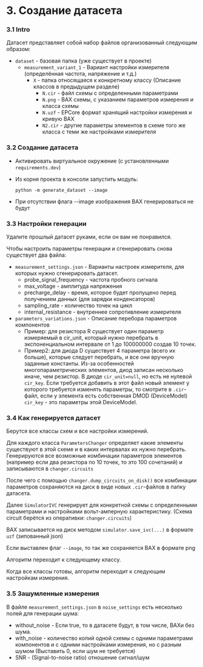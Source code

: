 # 3. Создание датасета

### 3.1 Intro

Датасет представляет собой набор файлов организованный следующим образом:

* `dataset` - базовая папка (уже существует в проекте)
  * `measurement_variant_1` - Вариант настройки измерителя (определённая частота, напряжение и т.д.)
    * `X` - папка относящаяся к конкретному классу (Описание классов в предыдущем разделе)
      * `N.cir` - файл схемы с определенными параметрами
      * `N.png` - ВАХ схемы, с указанием параметров измерения и класса схемы
      * `N.uzf` - EPCore формат хранящий настройки измерения и кривую ВАХ
      * `N2.cir` - другие параметры элементов в схеме того же класса с теми же настройками измерителя

### 3.2 Создание датасета

* Активировать виртуальное окружение (с установленными `requirements.dev`)

* Из корня проекта в консоли запустить модуль:
  
  ```commandline
  python -m generate_dataset --image
  ```

* При отсутствии флага --image изображения ВАХ генерироваться не будут

### 3.3 Настройки генерации

Удалите прошлый датасет руками, если он вам не понравился.

Чтобы настроить параметры генерации и сгенерировать снова существует два файла:

* `measurement_settings.json` - Варианты настроек измерителя, для которых нужно сгенерировать датасет.
  * probe_signal_frequency  - частота пробного сигнала
  * max_voltage - амплитуда напряжения
  * precharge_delay - время, которое будет пропущено перед получением данных (для зарядки конденсаторов)
  * sampling_rate - количество точек на цикл
  * internal_resistance - внутреннее сопротивление измерителя
* `parameters_variations.json` - Описание перебора параметров компонентов
  * Пример: для резистора R существует один параметр измеряемый в cir_unit, который нужно перебрать в экспоненциальном интервале от 1 до 100000000 создав 10 точек.
  * Пример2: для диода D существует 4 параметра (всего их больше), которые следует перебрать, и все они вручную заданные константы. Из-за особенностей многопараметрических элементов, диод записан несколько иначе, чем резистор. В диоде `cir_unit=null`, но есть не нулевой `cir_key`. Если требуется добавить в этот файл новый элемент у которого требуется изменять параметры, то смотрите в `.cir`-файл, если у элемента есть собственная DMOD (DeviceModel) `cir_key` - это параметры этой DeviceModel.

### 3.4 Как генерируется датасет

Берутся все классы схем и все настройки измерений. 

Для каждого класса `ParametersChanger` определяет какие элементы существуют в этой схеме и в каких интервалах их нужно перебрать. Генерируются все возможные комбинации параметров элементов (например если два резистора по 10 точек, то это 100 сочетаний) и записываются в `changer.circuits`

После чего с помощью `changer.dump_circuits_on_disk()` все комбинации параметров сохраняются на диск в виде новых `.cir`-файлов в папку датасета.

Далее `SimulatorIVC` генерирует для конкретной схемы с определенными параметрами и настройками вольт-амперную характеристику. (Схема circuit берётся из оперативки: `changer.circuits`)

ВАХ записывается на диск методом `simulator.save_ivc(...)` в формате `uzf` (зипованный json)

Если выставлен флаг `--image`, то так же сохраняется ВАХ в формате png

Алгоритм переходит к следующему классу.

Когда все классы готовы, алгоритм переходит к следующим настройкам измерения.

### 3.5 Зашумленные измерения

В файле `measurement_settings.json` в `noise_settings` есть несколько полей для генерации шума:
* without_noise - Если true, то в датасете будут, в том числе, ВАХи без шума.
* with_noise - количество копий одной схемы с одними параметрами компонентов и с одними настройками измерения, но с разным шумом (Выставить 0, если шум не требуется)
* SNR - (Signal-to-noise ratio) отношение сигнал/шум